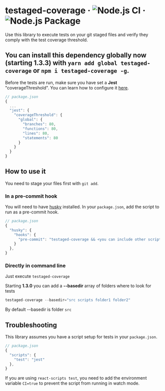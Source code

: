 # testaged-coverage &middot; ![Node.js CI](https://github.com/alxundr/testaged-coverage/workflows/Node.js%20CI/badge.svg?branch=master) &middot; ![Node.js Package](https://github.com/alxundr/testaged-coverage/workflows/Node.js%20Package/badge.svg?branch=1.1.4&event=release)

Use this library to execute tests on your git staged files and verify they comply with the test coverage threshold.

## You can install this dependency globally now (starting 1.3.3) with `yarn add global testaged-coverage` or `npm i testaged-coverage -g`.

Before the tests are run, make sure you have set a **Jest** "coverageThreshold". You can learn how to configure it [here](https://jestjs.io/docs/en/configuration#coveragethreshold-object).

```js
// package.json
{
  ...
  "jest": {
    "coverageThreshold": {
      "global": {
        "branches": 80,
        "functions": 80,
        "lines": 80,
        "statements": 80
      }
    }
  }
}
```

## How to use it

You need to stage your files first with `git add`.

### In a pre-commit hook

You will need to have [husky](https://github.com/typicode/husky) installed.
In your `package.json`, add the script to run as a pre-commit hook.

```js
// package.json
{
  "husky": {
    "hooks": {
      "pre-commit": "testaged-coverage && <you can include other scripts here (e.g. lint-staged)>"
    }
  },
}
```

### Directly in command line

Just execute `testaged-coverage`

Starting **1.3.0** you can add a **--basedir** array of folders where to look for tests

```js
testaged-coverage --basedir="src scripts folder1 folder2"
```

By default --basedir is folder `src`

## Troubleshooting

This library assumes you have a script setup for tests in your `package.json`.

```js
// package.json
{
  "scripts": {
    "test": "jest"
  },
}
```

If you are using `react-scripts test`, you need to add the environment variable `CI=true` to prevent the script from running in watch mode.

